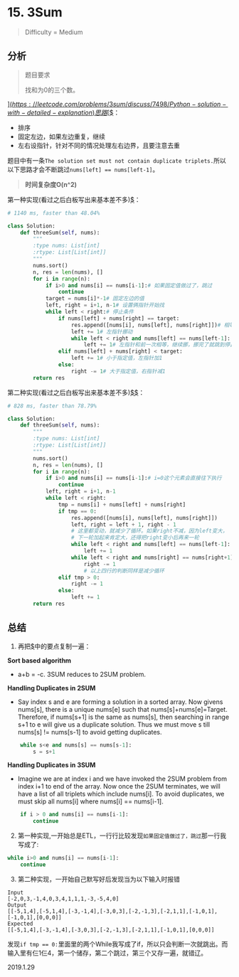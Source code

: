# 15. 3Sum
> Difficulty = Medium

## 分析

> 题目要求
> 
> 找和为0的三个数。

[$](https://leetcode.com/problems/3sum/discuss/7498/Python-solution-with-detailed-explanation)思路[$$](https://github.com/apachecn/awesome-algorithm/blob/master/docs/Leetcode_Solutions/Python/015._3sum.md)：


* 排序
* 固定左边，如果左边重复，继续
* 左右设指针，针对不同的情况处理左右边界，且要注意去重

题目中有一条`The solution set must not contain duplicate triplets.`所以以下思路才会不断跳过`nums[left] == nums[left-1]`。


> **时间复杂度O(n^2)**

第一种实现(看过之后白板写出来基本差不多)[$](https://leetcode.com/problems/3sum/discuss/7498/Python-solution-with-detailed-explanation)：

```python
# 1140 ms, faster than 48.04%

class Solution:
	def threeSum(self, nums):
		"""
		:type nums: List[int]
		:rtype: List[List[int]]
		"""
		nums.sort()
		n, res = len(nums), []
		for i in range(n):
			if i>0 and nums[i] == nums[i-1]:# 如果固定值做过了，跳过
				continue
			target = nums[i]*-1# 固定左边的值
			left, right = i+1, n-1# 设置俩指针开始找
			while left < right:# 停止条件
				if nums[left] + nums[right] == target:
					res.append([nums[i], nums[left], nums[right]])# 相等，加入结果集
					left += 1# 左指针挪动
					while left < right and nums[left] == nums[left-1]:
						left += 1# 左指针和前一次相等，继续挪，挪完了就跳到停止条件while下的if继续执行
				elif nums[left] + nums[right] < target:
					left += 1# 小于指定值，左指针加1
				else:
					right -= 1# 大于指定值，右指针减1
		return res
```


第二种实现(看过之后白板写出来基本差不多)[$$](https://github.com/apachecn/awesome-algorithm/blob/master/docs/Leetcode_Solutions/Python/015._3sum.md)：

```python
# 828 ms, faster than 78.79%

class Solution:
	def threeSum(self, nums):
		"""
		:type nums: List[int]
		:rtype: List[List[int]]
		"""
		nums.sort()
		n, res = len(nums), []
		for i in range(n):
			if i>0 and nums[i] == nums[i-1]:# i=0这个元素会直接往下执行
				continue
			left, right = i+1, n-1
			while left < right:
				tmp = nums[i] + nums[left] + nums[right]
				if tmp == 0:
					res.append([nums[i], nums[left], nums[right]])
					left, right = left + 1, right - 1
					# 这里都变动，就减少了循环。如果right不减，因为left变大，
					# 下一轮加起来肯定大，还得把right变小后再来一轮
					while left < right and nums[left] == nums[left-1]:
						left += 1
					while left < right and nums[right] == nums[right+1]:
						right -= 1
						# 以上四行的判断同样是减少循环
				elif tmp > 0:
					right -= 1
				else:
					left += 1
		return res
```


## 总结

1. 再把[$](https://leetcode.com/problems/3sum/discuss/7498/Python-solution-with-detailed-explanation)中的要点复制一遍：


**Sort based algorithm**

* a+b = -c. 3SUM reduces to 2SUM problem.

**Handling Duplicates in 2SUM**

* Say index s and e are forming a solution in a sorted array. Now givens nums[s], there is a unique nums[e] such that nums[s]+nums[e]=Target. Therefore, if nums[s+1] is the same as nums[s], then searching in range s+1 to e will give us a duplicate solution. Thus we must move s till nums[s] != nums[s-1] to avoid getting duplicates.

```python
    while s<e and nums[s] == nums[s-1]:
        s = s+1
```

**Handling Duplicates in 3SUM**

* Imagine we are at index i and we have invoked the 2SUM problem from index i+1 to end of the array. Now once the 2SUM terminates, we will have a list of all triplets which include nums[i]. To avoid duplicates, we must skip all nums[i] where nums[i] == nums[i-1].

```python
    if i > 0 and nums[i] == nums[i-1]:
        continue
```


2. 第一种实现,一开始总是ETL，一行行比较发现`如果固定值做过了，跳过`那一行我写成了:
```python
while i>0 and nums[i] == nums[i-1]:
	continue
```

3. 第二种实现，一开始自己默写好后发现当为以下输入时报错
```
Input
[-2,0,3,-1,4,0,3,4,1,1,1,-3,-5,4,0]
Output
[[-5,1,4],[-5,1,4],[-3,-1,4],[-3,0,3],[-2,-1,3],[-2,1,1],[-1,0,1],[-1,0,1],[0,0,0]]
Expected
[[-5,1,4],[-3,-1,4],[-3,0,3],[-2,-1,3],[-2,1,1],[-1,0,1],[0,0,0]]
```

发现`if tmp == 0:`里面里的两个While我写成了if，所以只会判断一次就跳出。而输入里有仨1仨4，第一个储存，第二个跳过，第三个又存一遍，就错辽。


2019.1.29